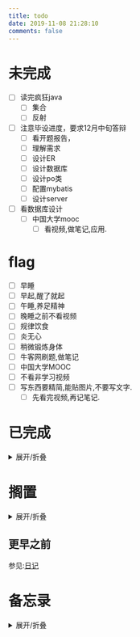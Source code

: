 ```yaml
---
title: todo
date: 2019-11-08 21:28:10
comments: false
---
```


# 未完成
- [ ] 读完疯狂java
    - [ ] 集合
    - [ ] 反射
- [ ] 注意毕设进度，要求12月中旬答辩
    - [ ] 看开题报告，
    - [ ] 理解需求
    - [ ] 设计ER
    - [ ] 设计数据库
    - [ ] 设计po类
    - [ ] 配置mybatis
    - [ ] 设计server
- [ ] 看数据库设计
    - [ ] 中国大学mooc
      - [ ] 看视频,做笔记,应用.

# flag
- [ ] 早睡
- [ ] 早起,醒了就起
- [ ] 午睡,养足精神
- [ ] 晚睡之前不看视频
- [ ] 规律饮食
- [ ] 炎无心
- [ ] 稍微锻炼身体
- [ ] 牛客网刷题,做笔记
- [ ] 中国大学MOOC
- [ ] 不看非学习视频
- [ ] 写东西要精简,能贴图片,不要写文字.
    - [ ] 先看完视频,再记笔记.

<!--
# 2020年01月15日
- [x] 手烫到已经好了
- [x] 左手手腕好了一点,但是还是有点疼


# 2020年01月14日
- [ ] 烤糍粑,烫到手
- [ ] 左手手腕揉的时候疼
- [x] 腰疼已经好了
- [x] 跨疼已经好了

-->

# 已完成
<details><summary>展开/折叠</summary>

## 2020年01月16日
- [ ] 没有早睡
- [ ] 没有早起
- [x] 十点多才起床的,该早点睡。
- [x] 刮胡刀的充电线不见了,动手做一个:
  - [ ] 锡纸,中心笔芯,USB线,电烙铁,焊锡,热熔胶
- [x] 组装桌子
- [x] 看书疯狂java:第18章反射机制,感觉看的东西没有用到,不是很有热情,也可能和睡不好,以及天气冷的原因
- [ ] 腿冷,玩手机。少玩手机,少上B站看傻逼视频
- [x] 看书疯狂java:第1章,jshell,明天玩玩这东西,不要用java8了,换成java11吧


## 2020年01月15日
- [ ] 没有早睡
- [x] 添加一个多选框切换模式
- [x] 九点钟起床了,不算早起
- [x] 洗澡
- [x] 看书疯狂java
  - [x] 看第17章 网络编程 TCP编程估计看了一半
- [x] 累了,看之前攒下的公众号文章: 
  - [x] [在校生如何面向面试地学习Java](https://mp.weixin.qq.com/s/y_ozO8BnH6YkoFh_Oq8M1w)
- [x] 测试插座接线,电灯闪烁,
  - [x] 我接的可能不对,应该接总线上
  - [x] 明天再试一下,先拉闸,顺便测试那两根红线,上面应该有电
- [x] 继续看公众号文章
  - [x] [Java两年来的变化](https://mp.weixin.qq.com/s/92T-F53Qhq05tR_MtI0zBA)
  - [x] [Github上的斗图工具Sorry](https://mp.weixin.qq.com/s/d2q2kh_TYm4Zklkzebmmkg)
  - [x] [Idea插件 菜鸟翻译](https://www.oschina.net/news/111842/probie-released)
  - [x] [生活中常见危险](https://mp.weixin.qq.com/s/APx0nIkIwf9tXGc9FTM9VA)
- [x] 保存书籍到百度网盘中:链接：https://pan.baidu.com/s/1pP7b_gFnW2m0_tEi1HIT3g 提取码：hbpr
- [x] 继续看书,没心情看第17章了,先看第18章 反射机制吧

</details>

# 搁置
<details><summary>展开/折叠</summary>

- [ ] 了解java新的日期时间API的使用  https://m.jb51.net/article/110245.htm
  - [ ] 使用在自定义程序上
- [ ] 下个月关闭,移动网盘,6个月视频会员自动取消
- [ ] 手机上下载的劳动合同注意点.微博收藏中的
- [ ] 日期时间API https://www.cnblogs.com/liqiangchn/p/11974355.html
- [ ] Navicat画ER图.
    - [ ] 根据E-R图生成表
- [ ] 还钱
    - [ ] 已经还了,等审核.明天看看审核通过了没
    - [ ] 应该通过审核了
- [ ] 写使用Gitalk评论系统的文档.
- [x] ubuntu中安装软件
    - [ ] 安装Mysql
    - [ ] 安装Navicat.
- [ ] 有空了解一下
- [ ] Linux和Window下打开一个文件的不同.
    - [ ] 修改标记即可
    - [ ] 先写个测试类
    - [ ] 打包，linux下运行
- [ ] [了解开源协议](https://blog.51cto.com/holison/1930805)
- [ ] [tar命令](https://jingyan.baidu.com/article/5553fa8292599665a23934bd.html)
- [ ] [955公司](https://mp.weixin.qq.com/s/TQb2ZmW9lQzxd6YyksNagg)
- [ ] 996ICU
- [ ] 你没有什么想对我说的吗
- [ ] vue
- [ ] SpringBoot
- [ ] redis
- [ ] queryselectorAll
- [ ] Junit
- [ ] 设计模式
- [ ] 漫画算法——小灰的算法之旅
- [ ] [排序算法总结](https://mp.weixin.qq.com/s/teOGQlslb6aP4AQrx7TTzA)
- [ ] 微信订阅号开发
- [ ] https://mp.weixin.qq.com/s/D5oeGq_cbsH4I5tC5jbkhA
- [ ] https://mp.weixin.qq.com/s/u7DKOlnSPgivPW6hnOj85A
- [ ] 车票退票价格计算
- [ ] 项目实战[](https://mp.weixin.qq.com/s/n3buAILSMumjEoPfO1UgBA)
- [ ] 数字图像处理
- [ ] 使用Java NIO重写工具类.
  - [ ] 熟悉Files方法,Paths方法.
  - [ ] 使用Callable接口重写文字识别接口,使用线程的返回值.
- [ ] https://mp.weixin.qq.com/s/UUhKPb4wwHZ8tqNJ14maGA
- [ ] https://mp.weixin.qq.com/s/I3IMA8NqfXpdOO2v5jgLjg
- [ ] 移动八元套餐，https://m.weibo.cn/detail/4459481892968407
- [ ] [电子书下载](https://mp.weixin.qq.com/s/GSz25LdVEmWbWuyDYwm4Qw)


</details>

## 更早之前
参见:[日记](/categories/日记/)

</details>

# 备忘录
<details><summary>展开/折叠</summary>

## 2020年寒假的宿舍安排
- 本科生宿舍从2020年1月17日—2月9日封闭，学生必须在2020年1月16日12:00以前离校。2020年2月9日9:00起各宿舍楼开始正常运行。
- 今年寒假无特殊情况（除参加竞赛外的同学尽量不予留校，如果留校统一安排三牌楼住宿）。需要留校的同学要填写汇总表，学生处主页可以下载，于1月1日前发给我。
- 离校前关好门窗、水、电，勿在宿舍存放现金及贵重物品
- [我的寒假](http://jwc.njupt.edu.cn/2015/1229/c1528a46789/page.htm):**2020年1月11日至2020年2月16日**
- [媳妇寒假](http://www.njust.edu.cn/3719/list.htm):**2020年1月18日-2020年2月23日**

</details>

